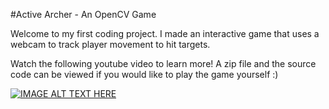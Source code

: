#Active Archer - An OpenCV Game

Welcome to my first coding project. I made an interactive game that uses a webcam to track player movement to hit targets.

Watch the following youtube video to learn more! A zip file and the source code can be viewed if you would like to play the game yourself :)

[![IMAGE ALT TEXT HERE](https://img.youtube.com/vi/sF_LzRn_sfY/0.jpg)](https://www.youtube.com/watch?v=sF_LzRn_sfY)
